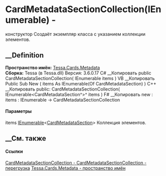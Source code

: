 # CardMetadataSectionCollection(IEnumerable<CardMetadataSection>) -
конструктор
Создаёт экземпляр класса с указанием коллекции элементов.
##  __Definition
 **Пространство имён:** [Tessa.Cards.Metadata](N_Tessa_Cards_Metadata.htm)  
 **Сборка:** Tessa (в Tessa.dll) Версия: 3.6.0.17
C# __Копировать
     public CardMetadataSectionCollection(
    	IEnumerable<CardMetadataSection> items
    )
VB __Копировать
     Public Sub New ( 
    	items As IEnumerable(Of CardMetadataSection)
    )
C++ __Копировать
     public:
    CardMetadataSectionCollection(
    	IEnumerable<CardMetadataSection^>^ items
    )
F# __Копировать
     new : 
            items : IEnumerable<CardMetadataSection> -> CardMetadataSectionCollection
#### Параметры
items
[IEnumerable](https://learn.microsoft.com/dotnet/api/system.collections.generic.ienumerable-1)<[CardMetadataSection](T_Tessa_Cards_Metadata_CardMetadataSection.htm)>
    Коллекция элементов.
##  __См. также
#### Ссылки
[CardMetadataSectionCollection -
](T_Tessa_Cards_Metadata_CardMetadataSectionCollection.htm)
[CardMetadataSectionCollection -
перегрузка](Overload_Tessa_Cards_Metadata_CardMetadataSectionCollection__ctor.htm)
[Tessa.Cards.Metadata - пространство имён](N_Tessa_Cards_Metadata.htm)
